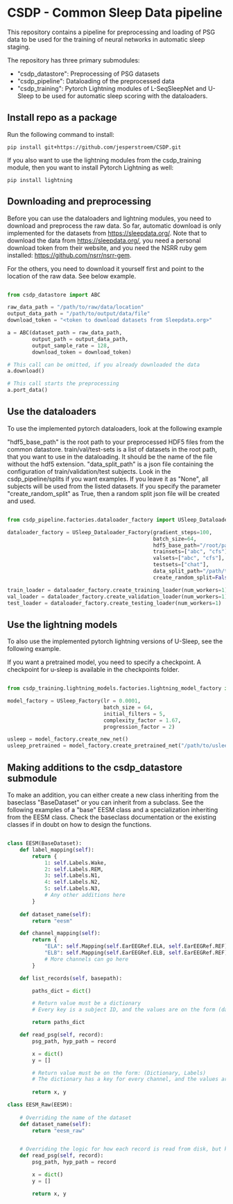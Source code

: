 # CSDP - Common Sleep Data pipeline

This repository contains a pipeline for preprocessing and loading of PSG data to be used for the training of neural networks in automatic sleep staging.

The repository has three primary submodules:
- "csdp_datastore": Preprocessing of PSG datasets
- "csdp_pipeline": Dataloading of the preprocessed data
- "csdp_training": Pytorch Lightning modules of L-SeqSleepNet and U-Sleep to be used for automatic sleep scoring with the dataloaders.

## Install repo as a package
Run the following command to install:

```console
pip install git+https://github.com/jesperstroem/CSDP.git
```

If you also want to use the lightning modules from the csdp_training module, then you want to install Pytorch Lightning as well:

```console
pip install lightning
```

## Downloading and preprocessing

Before you can use the dataloaders and lightning modules, you need to download and preprocess the raw data. So far, automatic download is only implemented for the datasets from https://sleepdata.org/. Note that to download the data from https://sleepdata.org/, you need a personal download token from their website, and you need the NSRR ruby gem installed: https://github.com/nsrr/nsrr-gem.

For the others, you need to download it yourself first and point to the location of the raw data. See below example.

```python

from csdp_datastore import ABC

raw_data_path = "/path/to/raw/data/location"
output_data_path = "/path/to/output/data/file"
download_token = "<token to download datasets from Sleepdata.org>"

a = ABC(dataset_path = raw_data_path,
        output_path = output_data_path,
        output_sample_rate = 128,
        download_token = download_token)

# This call can be omitted, if you already downloaded the data
a.download()

# This call starts the preprocessing
a.port_data()

```

## Use the dataloaders

To use the implemented pytorch dataloaders, look at the following example

"hdf5_base_path" is the root path to your preprocessed HDF5 files from the common datastore.
train/val/test-sets is a list of datasets in the root path, that you want to use in the dataloading. It should be the name of the file without the hdf5 extension.
"data_split_path" is a json file containing the configuration of train/validation/test subjects. Look in the csdp_pipeline/splits if you want examples. If you leave it as "None", all subjects will be used from the listed datasets. If you specify the parameter "create_random_split" as True, then a random split json file will be created and used.


```python

from csdp_pipeline.factories.dataloader_factory import USleep_Dataloader_Factory

dataloader_factory = USleep_Dataloader_Factory(gradient_steps=100,
                                               batch_size=64,
                                               hdf5_base_path="/root/path/to/datasets",
                                               trainsets=["abc", "cfs"],
                                               valsets=["abc", "cfs"],
                                               testsets=["chat"],
                                               data_split_path="/path/to/split/file"
                                               create_random_split=False)

train_loader = dataloader_factory.create_training_loader(num_workers=1)
val_loader = dataloader_factory.create_validation_loader(num_workers=1)
test_loader = dataloader_factory.create_testing_loader(num_workers=1)

```

## Use the lightning models

To also use the implemented pytorch lightning versions of U-Sleep, see the following example.

If you want a pretrained model, you need to specify a checkpoint. A checkpoint for u-sleep is available in the checkpoints folder.

```python

from csdp_training.lightning_models.factories.lightning_model_factory import USleep_Factory

model_factory = USleep_Factory(lr = 0.0001,
                               batch_size = 64,
                               initial_filters = 5,
                               complexity_factor = 1.67,
                               progression_factor = 2)

usleep = model_factory.create_new_net()
usleep_pretrained = model_factory.create_pretrained_net("/path/to/usleep/checkpoint/file")


```

## Making additions to the csdp_datastore submodule

To make an addition, you can either create a new class inheriting from the baseclass "BaseDataset" or you can inherit from a subclass. See the following examples of a "base" EESM class and a specialization inheriting from the EESM class. Check the baseclass documentation or the existing classes if in doubt on how to design the functions.

```python

class EESM(BaseDataset):
    def label_mapping(self):
        return {
            1: self.Labels.Wake,
            2: self.Labels.REM,
            3: self.Labels.N1,
            4: self.Labels.N2,
            5: self.Labels.N3,
            # Any other additions here
        }
        
    def dataset_name(self):
        return "eesm"

    def channel_mapping(self):
        return {
            "ELA": self.Mapping(self.EarEEGRef.ELA, self.EarEEGRef.REF),
            "ELB": self.Mapping(self.EarEEGRef.ELB, self.EarEEGRef.REF),
            # More channels can go here
        }    

    def list_records(self, basepath):

        paths_dict = dict()

        # Return value must be a dictionary
        # Every key is a subject ID, and the values are on the form (data_path, label_path), which must be absolute paths to the files containing data and labels.

        return paths_dict

    def read_psg(self, record):
        psg_path, hyp_path = record

        x = dict()
        y = []

        # Return value must be on the form: (Dictionary, Labels)
        # The dictionary has a key for every channel, and the values are (channel_data, sampling_rate)
        
        return x, y

class EESM_Raw(EESM):
    
    # Overriding the name of the dataset
    def dataset_name(self):
        return "eesm_raw"


    # Overriding the logic for how each record is read from disk, but keeping all other logic
    def read_psg(self, record):
        psg_path, hyp_path = record

        x = dict()
        y = []

        return x, y

```
